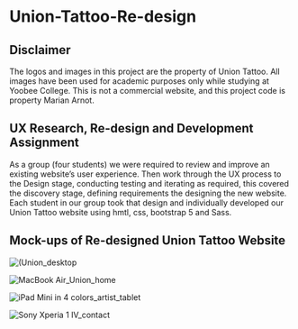 # Union-Tattoo-Re-design

## Disclaimer
The logos and images in this project are the property of Union Tattoo. All images have been used for academic purposes only while studying at Yoobee College. This is not a commercial website, and this project code is property Marian Arnot.

## UX Research, Re-design and Development Assignment
As a group (four students) we were required to review and improve an existing website’s user experience.  Then work through the UX process to the Design stage, conducting testing and iterating as required, this covered the discovery stage, defining requirements the designing the new website.  
Each student in our group took that design and individually developed our Union Tattoo website using hmtl, css, bootstrap 5 and Sass.

## Mock-ups of Re-designed Union Tattoo Website
![(Union_desktop](https://user-images.githubusercontent.com/115663122/216204018-a46d3556-053d-4f3b-999d-55b4f4e3432a.png)

![MacBook Air_Union_home](https://user-images.githubusercontent.com/115663122/216265249-c4bd35d7-29f5-44a2-bb10-e04c99b86fe6.png)

![iPad Mini in 4 colors_artist_tablet](https://user-images.githubusercontent.com/115663122/216265569-b2526945-5ae5-4e2a-add6-07dbfcd2ca22.png)

![Sony Xperia 1 IV_contact](https://user-images.githubusercontent.com/115663122/216265642-ecdc5a04-0f9a-4392-aa04-25f57d726003.png)





